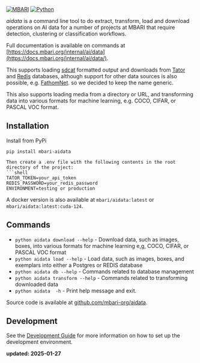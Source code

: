 [![MBARI](https://www.mbari.org/wp-content/uploads/2014/11/logo-mbari-3b.png)](http://www.mbari.org)
[![Python](https://img.shields.io/badge/language-Python-blue.svg)](https://www.python.org/downloads/)

*aidata* is a command line tool to do extract, transform, load and download operations
on AI data for a number of projects at MBARI that require detection, clustering or classification
workflows.

Full documentation is available on commands at [https://docs.mbari.org/internal/ai/data](https://docs.mbari.org/internal/ai/data/).
 
This supports loading [sdcat](https://github.com/mbari-org/sdcat) formatted output and downloads from [Tator](https://www.tatorapp.com/) and 
[Redis](https://redis.io) databases, although support for other data sources is also possible, e.g. [FathomNet](https://fathomnet.org/).
so we decided to keep the name generic.

This also supports loading media from a directory or URL, and transforming data into various 
formats for machine learning, e.g. COCO, CIFAR, or PASCAL VOC format.

## Installation 

Install from PyPi

```shell
pip install mbari-aidata
```

```shell
Then create a .env file with the following contents in the root directory of the project:
```shell
TATOR_TOKEN=your_api_token
REDIS_PASSWORD=your_redis_password
ENVIRONMENT=testing or production
```

A docker version is also available at `mbari/aidata:latest` or `mbari/aidata:latest:cuda-124`.

## Commands

* `python aidata download --help` -  Download data, such as images, boxes, into various formats for machine learning e,g, COCO, CIFAR, or PASCAL VOC format
* `python aidata load --help` -  Load data, such as images, boxes, and exemplars into either a Postgres or REDIS database
* `python aidata db --help` -  Commands related to database management
* `python aidata transform --help` - Commands related to transforming downloaded data
* `python aidata  -h` - Print help message and exit.
 
Source code is available at [github.com/mbari-org/aidata](https://github.com/mbari-org/aidata/). 

## Development
See the [Development Guide](DEVELOPMENT.md) for more information on how to set up the development environment.

**updated: 2025-01-27**
